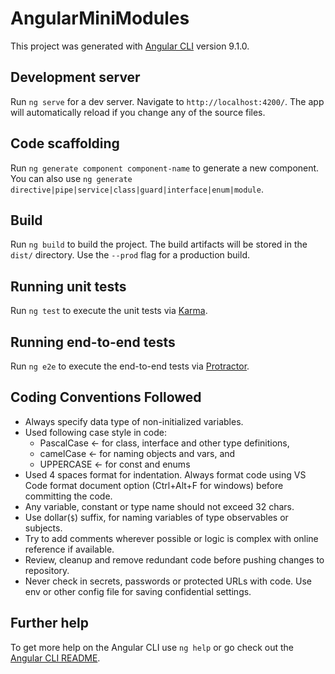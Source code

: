 # AngularMiniModules

This project was generated with [Angular CLI](https://github.com/angular/angular-cli) version 9.1.0.

## Development server

Run `ng serve` for a dev server. Navigate to `http://localhost:4200/`. The app will automatically reload if you change any of the source files.

## Code scaffolding

Run `ng generate component component-name` to generate a new component. You can also use `ng generate directive|pipe|service|class|guard|interface|enum|module`.

## Build

Run `ng build` to build the project. The build artifacts will be stored in the `dist/` directory. Use the `--prod` flag for a production build.

## Running unit tests

Run `ng test` to execute the unit tests via [Karma](https://karma-runner.github.io).

## Running end-to-end tests

Run `ng e2e` to execute the end-to-end tests via [Protractor](http://www.protractortest.org/).

## Coding Conventions Followed

- Always specify data type of non-initialized variables.
- Used following case style in code:
  - PascalCase <- for class, interface and other type definitions,
  - camelCase <- for naming objects and vars, and
  - UPPERCASE <- for const and enums
- Used 4 spaces format for indentation. Always format code using VS Code format document option (Ctrl+Alt+F for windows) before committing the code.
- Any variable, constant or type name should not exceed 32 chars.
- Use dollar(`$`) suffix, for naming variables of type observables or subjects.
- Try to add comments wherever possible or logic is complex with online reference if available.
- Review, cleanup and remove redundant code before pushing changes to repository.
- Never check in secrets, passwords or protected URLs with code. Use env or other config file for saving confidential settings.

## Further help

To get more help on the Angular CLI use `ng help` or go check out the [Angular CLI README](https://github.com/angular/angular-cli/blob/master/README.md).
